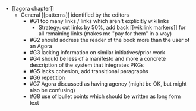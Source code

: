 - [[agora chapter]]
  - General [[patterns]] identified by the editors
    - #G1 too many links / links which aren't explicitly wikilinks
      - Strategy: cut links by 50%, add back [[wikilink markers]] for all remaining links (makes me "pay for them" in a way)
    - #G2 should address the reader of the book more than the user of an Agora
    - #G3 lacking information on similar initiatives/prior work
    - #G4 should be less of a manifesto and more a concrete description of the system that integrates PKGs
    - #G5 lacks cohesion, add transitional paragraphs
    - #G6 repetition
    - #G7 Agora discussed as having agency (might be OK, but might also be confusing)
    - #G8 use of bullet points which should be written as long form text
